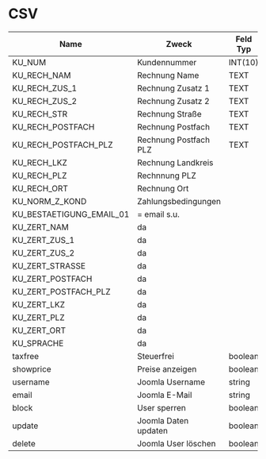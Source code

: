 # CSV


| Name | Zweck | Feld Typ
| ------- | ---------- | --------
| KU_NUM | Kundennummer | INT(10)
| KU_RECH_NAM | Rechnung Name | TEXT
| KU_RECH_ZUS_1 | Rechnung Zusatz 1 | TEXT
| KU_RECH_ZUS_2 | Rechnung Zusatz 2 | TEXT
| KU_RECH_STR | Rechnung Straße | TEXT
| KU_RECH_POSTFACH | Rechnung Postfach | TEXT
| KU_RECH_POSTFACH_PLZ | Rechnung Postfach PLZ | TEXT
| KU_RECH_LKZ | Rechnung Landkreis |
| KU_RECH_PLZ | Rechnnung PLZ |
| KU_RECH_ORT | Rechnung Ort |
| KU_NORM_Z_KOND | Zahlungsbedingungen |
| KU_BESTAETIGUNG_EMAIL_01 | = email s.u. |
| KU_ZERT_NAM | da |
| KU_ZERT_ZUS_1 | da |
| KU_ZERT_ZUS_2 | da |
| KU_ZERT_STRASSE | da |
| KU_ZERT_POSTFACH | da |
| KU_ZERT_POSTFACH_PLZ | da |
| KU_ZERT_LKZ | da |
| KU_ZERT_PLZ | da |
| KU_ZERT_ORT | da |
| KU_SPRACHE | da |
| taxfree | Steuerfrei | boolean
| showprice | Preise anzeigen | boolean
| username | Joomla Username | string
| email | Joomla E-Mail | string
| block | User sperren | boolean
| update | Joomla Daten updaten | boolean
| delete | Joomla User löschen | boolean
